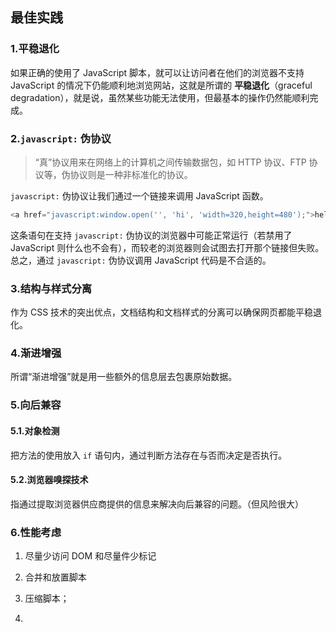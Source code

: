 ## 最佳实践

### 1.平稳退化

如果正确的使用了 JavaScript 脚本，就可以让访问者在他们的浏览器不支持 JavaScript 的情况下仍能顺利地浏览网站，这就是所谓的 **平稳退化**（graceful degradation），就是说，虽然某些功能无法使用，但最基本的操作仍然能顺利完成。


### 2.`javascript:` 伪协议

> “真”协议用来在网络上的计算机之间传输数据包，如 HTTP 协议、FTP 协议等，伪协议则是一种非标准化的协议。

`javascript:` 伪协议让我们通过一个链接来调用 JavaScript 函数。

```js
<a href="javascript:window.open('', 'hi', 'width=320,height=480');">hello</a>
```

这条语句在支持 `javascript:` 伪协议的浏览器中可能正常运行（若禁用了 JavaScript 则什么也不会有），而较老的浏览器则会试图去打开那个链接但失败。总之，通过 `javascript:` 伪协议调用 JavaScript 代码是不合适的。

### 3.结构与样式分离

作为 CSS 技术的突出优点，文档结构和文档样式的分离可以确保网页都能平稳退化。

### 4.渐进增强

所谓“渐进增强”就是用一些额外的信息层去包裹原始数据。

### 5.向后兼容

#### 5.1.对象检测

把方法的使用放入 `if` 语句内，通过判断方法存在与否而决定是否执行。

#### 5.2.浏览器嗅探技术

指通过提取浏览器供应商提供的信息来解决向后兼容的问题。（但风险很大）

### 6.性能考虑

1. 尽量少访问 DOM 和尽量件少标记

2. 合并和放置脚本

3. 压缩脚本；

4.





